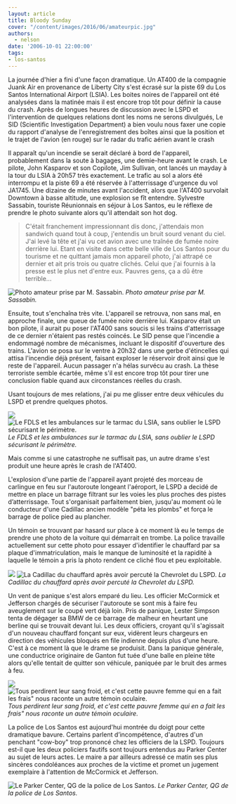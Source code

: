```yaml
---
layout: article
title: Bloody Sunday
cover: "/content/images/2016/06/amateurpic.jpg"
authors:
  - nelson
date: '2006-10-01 22:00:00'
tags:
- los-santos
---
```


La journée d'hier a fini d'une façon dramatique. Un AT400 de la compagnie Juank Air en provenance de Liberty City s'est écrasé sur la piste 69 du Los Santos International Airport (LSIA). Les boites noires de l'appareil ont été analysées dans la matinée mais il est encore trop tôt pour définir la cause du crash. Après de longues heures de discussion avec le LSPD et l'intervention de quelques relations dont les noms ne serons divulgués, Le SID (Scientific Investigation Department) a bien voulu nous faxer une copie du rapport d'analyse de l'enregistrement des boîtes ainsi que la position et le trajet de l'avion (en rouge) sur le radar du trafic aérien avant le crash

Il apparaît qu'un incendie se serait déclaré à bord de l'appareil, probablement dans la soute à bagages, une demie-heure avant le crash. Le pilote, John Kasparov et son Copilote, Jim Sullivan, ont lancés un mayday à la tour du LSIA à 20h57 très exactement. Le trafic au sol a alors été interrompu et la piste 69 a été réservée à l'atterrissage d'urgence du vol JA1745. Une dizaine de minutes avant l'accident, alors que l'AT400 survolait Downtown à basse altitude, une explosion se fît entendre. Sylvestre Sassabin, touriste Réunionnais en séjour à Los Santos, eu le réflexe de prendre le photo suivante alors qu'il attendait son hot dog.

> C'était franchement impressionnant dis donc, j'attendais mon sandwich quand tout à coup, j'entendis un bruit sourd venant du ciel. J'ai levé la tête et j'ai vu cet avion avec une traînée de fumée noire derrière lui. Etant en visite dans cette belle ville de Los Santos pour du tourisme et ne quittant jamais mon appareil photo, j'ai attrapé ce dernier et ait pris trois ou quatre clichés. Celui que j'ai fournis à la presse est le plus net d'entre eux. Pauvres gens, ça a dû être terrible...

![Photo amateur prise par M. Sassabin.](/content/images/2005/01/amateurpic.jpg)
_Photo amateur prise par M. Sassabin._

Ensuite, tout s'enchaîna très vite. L'appareil se retrouva, non sans mal, en approche finale, une queue de fumée noire derrière lui. Kasparov était un bon pilote, il aurait pu poser l'AT400 sans soucis si les trains d'atterrissage de ce dernier n'étaient pas restés coincés. Le SID pense que l'incendie a endommagé nombre de mécanismes, incluant le dispositif d'ouverture des trains. L'avion se posa sur le ventre à 20h32 dans une gerbe d'étincelles qui attisa l'incendie déjà présent, faisant exploser le réservoir droit ainsi que le reste de l'appareil. Aucun passager n'a hélas survécu au crash. La thèse terroriste semble écartée, même s'il est encore trop tôt pour tirer une conclusion fiable quand aux circonstances réelles du crash.

Usant toujours de mes relations, j'ai pu me glisser entre deux véhicules du LSPD et prendre quelques photos.

![](/content/images/2005/01/tarmac1.jpg)
![Le FDLS et les ambulances sur le tarmac du LSIA, sans oublier le LSPD sécurisant le périmètre.](/content/images/2005/01/tarmac4.jpg)
_Le FDLS et les ambulances sur le tarmac du LSIA, sans oublier le LSPD sécurisant le périmètre._

Mais comme si une catastrophe ne suffisait pas, un autre drame s'est produit une heure après le crash de l'AT400.

L'explosion d'une partie de l'appareil ayant projeté des morceau de carlingue en feu sur l'autoroute longeant l'aéroport, le LSPD a decidé de mettre en place un barrage filtrant sur les voies les plus proches des pistes d’atterrissage. Tout s'organisait parfaitement bien, jusqu'au moment où le conducteur d'une Cadillac ancien modèle "péta les plombs" et força le barrage de police pied au plancher.

Un témoin se trouvant par hasard sur place à ce moment là eu le temps de prendre une photo de la voiture qui démarrait en trombe. La police travaille actuellement sur cette photo pour essayer d'identifier le chauffard par sa plaque d'immatriculation, mais le manque de luminosité et la rapidité à laquelle le témoin a pris la photo rendent ce cliché flou et peu exploitable.

![](/content/images/2005/01/amateurpic2.jpg)
![La Cadillac du chauffard après avoir percuté la Chevrolet du LSPD.](/content/images/2005/01/highw1.jpg)
_La Cadillac du chauffard après avoir percuté la Chevrolet du LSPD._

Un vent de panique s'est alors emparé du lieu. Les officier McCormick et Jefferson chargés de sécuriser l'autoroute se sont mis à faire feu aveuglement sur le coupé vert déjà loin. Pris de panique, Lester Simpson tenta de dégager sa BMW de ce barrage de malheur en heurtant une berline qui se trouvait devant lui. Les deux officiers, croyant qu'il s'agissait d'un nouveau chauffard fonçant sur eux, vidèrent leurs chargeurs en direction des véhicules bloqués en file indienne depuis plus d'une heure. C'est à ce moment là que le drame se produisit. Dans la panique générale, une conductrice originaire de Ganton fut tuée d'une balle en pleine tête alors qu'elle tentait de quitter son véhicule, paniquée par le bruit des armes à feu.

![](/content/images/2005/01/highw3.jpg)
![Tous perdirent leur sang froid, et c'est cette pauvre femme qui en a fait les frais" nous raconte un autre témoin oculaire.](/content/images/2005/01/highw5.jpg)
_Tous perdirent leur sang froid, et c'est cette pauvre femme qui en a fait les frais" nous raconte un autre témoin oculaire._

La police de Los Santos est aujourd'hui montrée du doigt pour cette dramatique bavure. Certains parlent d’incompétence, d'autres d'un penchant "cow-boy" trop prononcé chez les officiers de la LSPD. Toujours est-il que les deux policiers fautifs sont toujours entendus au Parker Center au sujet de leurs actes. Le maire a par ailleurs adressé ce matin ses plus sincères condoléances aux proches de la victime et promet un jugement exemplaire à l'attention de McCormick et Jefferson.

![Le Parker Center, QG de la police de Los Santos.](/content/images/2005/01/parker.jpg)
_Le Parker Center, QG de la police de Los Santos._